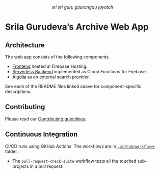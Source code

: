 <p style="text-align: center">
  <i>sri sri guru gaurangau jayatah</i>
</p>

# Srila Gurudeva’s Archive Web App

## Architecture

The web app consists of the following components.

- [Frontend](frontend) hosted at Firebase Hosting.
- [Serverless Backend](functions) implemented as Cloud Functions for Firebase.
- [Algolia](https://www.algolia.com/doc/) as an external search provider.

See each of the README files linked above for component-specific descriptions.

## Contributing

Please read our [Contributing guidelines](CONTRIBUTING.md).

## Continuous Integration

CI/CD runs using GitHub Actions. The workflows are in
[`.github/workflows`](.github/workflows) folder.

- The `pull-request-check-suite` workflow tests all the touched sub-projects in
  a pull request.
